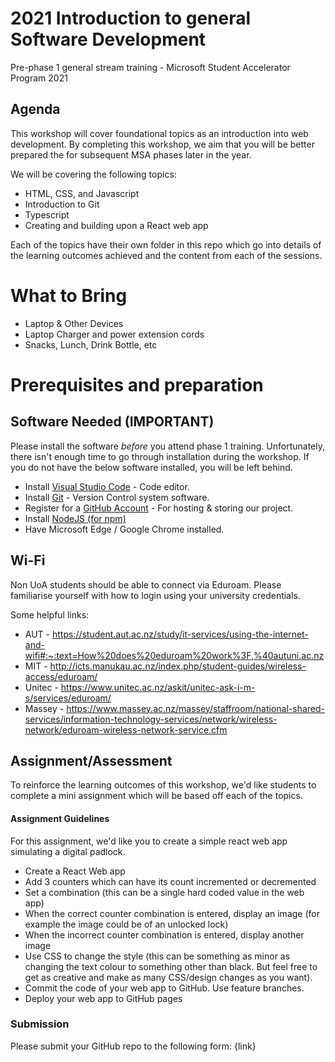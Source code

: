 # 2021 Introduction to general Software Development
Pre-phase 1 general stream training - Microsoft Student Accelerator Program 2021

## Agenda
This workshop will cover foundational topics as an introduction into web development. By completing this workshop, we aim that you will be better prepared the for subsequent MSA phases later in the year.

We will be covering the following topics:
* HTML, CSS, and Javascript
* Introduction to Git
* Typescript
* Creating and building upon a React web app

Each of the topics have their own folder in this repo which go into details of the learning outcomes achieved and the content from each of the sessions.

# What to Bring
* Laptop & Other Devices
* Laptop Charger and power extension cords
* Snacks, Lunch, Drink Bottle, etc

# Prerequisites and preparation
## Software Needed (IMPORTANT)
Please install the software *before* you attend phase 1 training. Unfortunately, there isn't enough time to go through installation during the workshop. If you do not have the below software installed, you will be left behind. 
* Install [Visual Studio Code](https://code.visualstudio.com/) - Code editor.
* Install [Git](https://git-scm.com/) - Version Control system software.
* Register for a [GitHub Account](https://github.com/) - For hosting & storing our project.
* Install [NodeJS (for npm)](https://nodejs.org/en/download/)
* Have Microsoft Edge / Google Chrome installed.

## Wi-Fi
Non UoA students should be able to connect via Eduroam. Please familiarise yourself with how to login using your university credentials.

Some helpful links:
* AUT - https://student.aut.ac.nz/study/it-services/using-the-internet-and-wifi#:~:text=How%20does%20eduroam%20work%3F,%40autuni.ac.nz
* MIT - http://icts.manukau.ac.nz/index.php/student-guides/wireless-access/eduroam/
* Unitec - https://www.unitec.ac.nz/askit/unitec-ask-i-m-s/services/eduroam/
* Massey - https://www.massey.ac.nz/massey/staffroom/national-shared-services/information-technology-services/network/wireless-network/eduroam-wireless-network-service.cfm

## Assignment/Assessment
To reinforce the learning outcomes of this workshop, we'd like students to complete a mini assignment which will be based off each of the topics.

#### Assignment Guidelines
For this assignment, we'd like you to create a simple react web app simulating a digital padlock.
- Create a React Web app
- Add 3 counters which can have its count incremented or decremented
- Set a combination (this can be a single hard coded value in the web app)
- When the correct counter combination is entered, display an image (for example the image could be of an unlocked lock)
- When the incorrect counter combination is entered, display another image
- Use CSS to change the style (this can be something as minor as changing the text colour to something other than black. But feel free to get as creative and make as many CSS/design changes as you want).
- Commit the code of your web app to GitHub. Use feature branches.
- Deploy your web app to GitHub pages 

### Submission
Please submit your GitHub repo to the following form: {link}
